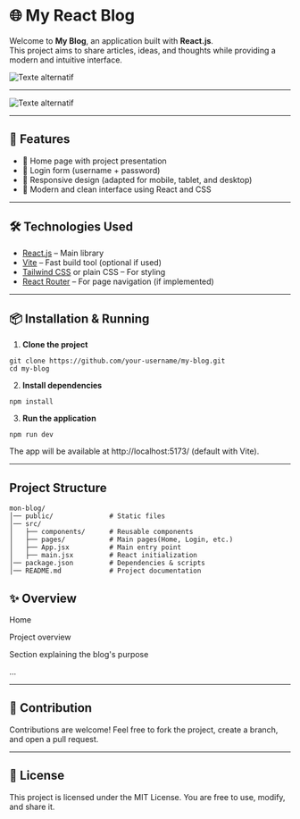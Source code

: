 # 🌐 My React Blog

Welcome to **My Blog**, an application built with **React.js**.  
This project aims to share articles, ideas, and thoughts while providing a modern and intuitive interface.

![Texte alternatif](public/Image%20collée.png)

---

![Texte alternatif](public/Image%20collée%20(2).png)

---

## 🚀 Features

- 📝 Home page with project presentation  
- 🔐 Login form (username + password)  
- 📱 Responsive design (adapted for mobile, tablet, and desktop)  
- 🎨 Modern and clean interface using React and CSS  

---

## 🛠️ Technologies Used

- [React.js](https://reactjs.org/) – Main library  
- [Vite](https://vitejs.dev/) – Fast build tool (optional if used)  
- [Tailwind CSS](https://tailwindcss.com/) or plain CSS – For styling  
- [React Router](https://reactrouter.com/) – For page navigation (if implemented)  

---

## 📦 Installation & Running

1. **Clone the project**
  ```
  git clone https://github.com/your-username/my-blog.git
  cd my-blog
  ```

2. **Install dependencies**
  ```
  npm install
  ```

3. **Run the application**
  ```
  npm run dev
  ```

The app will be available at http://localhost:5173/
 (default with Vite).

---

## Project Structure
  ```
  mon-blog/
  │── public/              # Static files
  │── src/
  │   ├── components/      # Reusable components
  │   ├── pages/           # Main pages(Home, Login, etc.)
  │   ├── App.jsx          # Main entry point
  │   ├── main.jsx         # React initialization
  │── package.json         # Dependencies & scripts
  │── README.md            # Project documentation

  ```

## ✨ Overview

  Home

  Project overview

  Section explaining the blog's purpose

  ...

---

## 🤝 Contribution

  Contributions are welcome!
  Feel free to fork the project, create a branch, and open a pull request.

---

## 📜 License

  This project is licensed under the MIT License.
  You are free to use, modify, and share it.